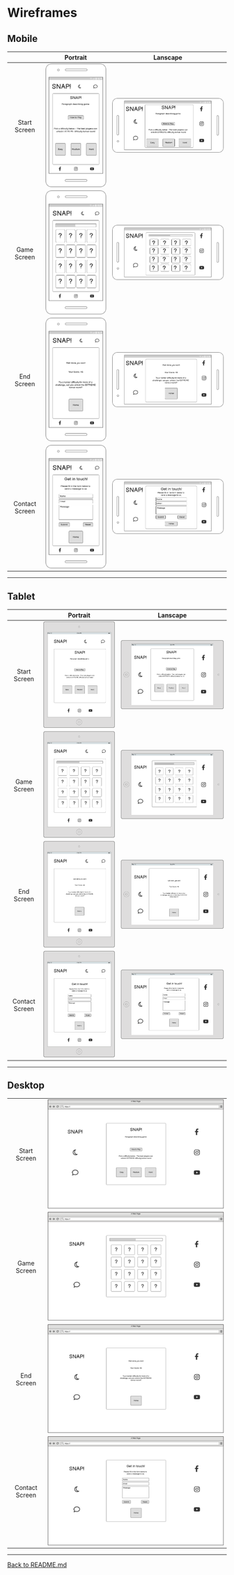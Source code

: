 # Wireframes

## Mobile

|                |                                          Portrait                                           |                                           Lanscape                                            |
| :------------: | :-----------------------------------------------------------------------------------------: | :-------------------------------------------------------------------------------------------: |
|  Start Screen  | ![Start Screen Mobile Portrait](/assets/images/readmeImages/game-start-mobile-portrait.png) | ![Start Screen Mobile Landscape](/assets/images/readmeImages/game-start-mobile-landscape.png) |
|  Game Screen   |  ![Game Screen Mobile Portrait](/assets/images/readmeImages/game-main-mobile-portrait.png)  |  ![Game Screen Mobile Landscape](/assets/images/readmeImages/game-main-mobile-landscape.png)  |
|   End Screen   |   ![End Screen Mobile Portrait](/assets/images/readmeImages/game-end-mobile-portrait.png)   |   ![End Screen Mobile Landscape](/assets/images/readmeImages/game-end-mobile-landscape.png)   |
| Contact Screen | ![Contact Screen Mobile Portrait](/assets/images/readmeImages/contact-mobile-portrait.png)  | ![Contact Screen Mobile Landscape](/assets/images/readmeImages/contact-mobile-landscape.png)  |

---

## Tablet

|                |                                          Portrait                                           |                                           Lanscape                                            |
| :------------: | :-----------------------------------------------------------------------------------------: | :-------------------------------------------------------------------------------------------: |
|  Start Screen  | ![Start Screen Tablet Portrait](/assets/images/readmeImages/game-start-tablet-portrait.png) | ![Start Screen Tablet Landscape](/assets/images/readmeImages/game-start-tablet-landscape.png) |
|  Game Screen   |  ![Game Screen Tablet Portrait](/assets/images/readmeImages/game-main-tablet-portrait.png)  |  ![Game Screen Tablet Landscape](/assets/images/readmeImages/game-main-tablet-landscape.png)  |
|   End Screen   |   ![End Screen Tablet Portrait](/assets/images/readmeImages/game-end-tablet-portrait.png)   |   ![End Screen Tablet Landscape](/assets/images/readmeImages/game-end-tablet-landscape.png)   |
| Contact Screen | ![Contact Screen Tablet Portrait](/assets/images/readmeImages/contact-tablet-portrait.png)  | ![Contact Screen Tablet Landscape](/assets/images/readmeImages/contact-tablet-landscape.png)  |

---

## Desktop

|                |                                                                             |
| :------------: | :-------------------------------------------------------------------------: |
|  Start Screen  | ![Start Screen Desktop](/assets/images/readmeImages/game-start-desktop.png) |
|  Game Screen   |  ![Game Screen Desktop](/assets/images/readmeImages/game-main-desktop.png)  |
|   End Screen   |   ![End Screen Desktop](/assets/images/readmeImages/game-end-desktop.png)   |
| Contact Screen | ![Contact Screen Desktop](/assets/images/readmeImages/contact-desktop.png)  |

---

[Back to README.md](README.md)

